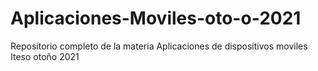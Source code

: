 # Aplicaciones-Moviles-oto-o-2021
Repositorio completo de la materia Aplicaciones de dispositivos moviles Iteso otoño 2021

